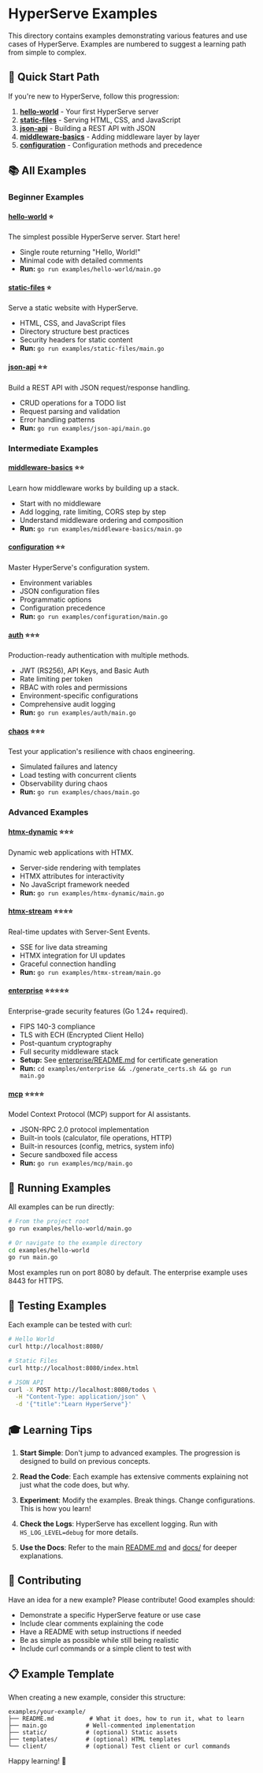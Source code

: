 # HyperServe Examples

This directory contains examples demonstrating various features and use cases of HyperServe. 
Examples are numbered to suggest a learning path from simple to complex.

## 🎯 Quick Start Path

If you're new to HyperServe, follow this progression:

1. **[hello-world](hello-world/)** - Your first HyperServe server
2. **[static-files](static-files/)** - Serving HTML, CSS, and JavaScript
3. **[json-api](json-api/)** - Building a REST API with JSON
4. **[middleware-basics](middleware-basics/)** - Adding middleware layer by layer
5. **[configuration](configuration/)** - Configuration methods and precedence

## 📚 All Examples

### Beginner Examples

#### [hello-world](hello-world/) ⭐
The simplest possible HyperServe server. Start here!
- Single route returning "Hello, World!"
- Minimal code with detailed comments
- **Run:** `go run examples/hello-world/main.go`

#### [static-files](static-files/) ⭐
Serve a static website with HyperServe.
- HTML, CSS, and JavaScript files
- Directory structure best practices
- Security headers for static content
- **Run:** `go run examples/static-files/main.go`

#### [json-api](json-api/) ⭐⭐
Build a REST API with JSON request/response handling.
- CRUD operations for a TODO list
- Request parsing and validation
- Error handling patterns
- **Run:** `go run examples/json-api/main.go`

### Intermediate Examples

#### [middleware-basics](middleware-basics/) ⭐⭐
Learn how middleware works by building up a stack.
- Start with no middleware
- Add logging, rate limiting, CORS step by step
- Understand middleware ordering and composition
- **Run:** `go run examples/middleware-basics/main.go`

#### [configuration](configuration/) ⭐⭐
Master HyperServe's configuration system.
- Environment variables
- JSON configuration files
- Programmatic options
- Configuration precedence
- **Run:** `go run examples/configuration/main.go`

#### [auth](auth/) ⭐⭐⭐
Production-ready authentication with multiple methods.
- JWT (RS256), API Keys, and Basic Auth
- Rate limiting per token
- RBAC with roles and permissions
- Environment-specific configurations
- Comprehensive audit logging
- **Run:** `go run examples/auth/main.go`

#### [chaos](chaos/) ⭐⭐⭐
Test your application's resilience with chaos engineering.
- Simulated failures and latency
- Load testing with concurrent clients
- Observability during chaos
- **Run:** `go run examples/chaos/main.go`

### Advanced Examples

#### [htmx-dynamic](htmx-dynamic/) ⭐⭐⭐
Dynamic web applications with HTMX.
- Server-side rendering with templates
- HTMX attributes for interactivity
- No JavaScript framework needed
- **Run:** `go run examples/htmx-dynamic/main.go`

#### [htmx-stream](htmx-stream/) ⭐⭐⭐⭐
Real-time updates with Server-Sent Events.
- SSE for live data streaming
- HTMX integration for UI updates
- Graceful connection handling
- **Run:** `go run examples/htmx-stream/main.go`

#### [enterprise](enterprise/) ⭐⭐⭐⭐⭐
Enterprise-grade security features (Go 1.24+ required).
- FIPS 140-3 compliance
- TLS with ECH (Encrypted Client Hello)
- Post-quantum cryptography
- Full security middleware stack
- **Setup:** See [enterprise/README.md](enterprise/README.md) for certificate generation
- **Run:** `cd examples/enterprise && ./generate_certs.sh && go run main.go`

#### [mcp](mcp/) ⭐⭐⭐⭐
Model Context Protocol (MCP) support for AI assistants.
- JSON-RPC 2.0 protocol implementation
- Built-in tools (calculator, file operations, HTTP)
- Built-in resources (config, metrics, system info)
- Secure sandboxed file access
- **Run:** `go run examples/mcp/main.go`

## 🚀 Running Examples

All examples can be run directly:

```bash
# From the project root
go run examples/hello-world/main.go

# Or navigate to the example directory
cd examples/hello-world
go run main.go
```

Most examples run on port 8080 by default. The enterprise example uses 8443 for HTTPS.

## 📝 Testing Examples

Each example can be tested with curl:

```bash
# Hello World
curl http://localhost:8080/

# Static Files
curl http://localhost:8080/index.html

# JSON API
curl -X POST http://localhost:8080/todos \
  -H "Content-Type: application/json" \
  -d '{"title":"Learn HyperServe"}'
```

## 🎓 Learning Tips

1. **Start Simple**: Don't jump to advanced examples. The progression is designed to build on previous concepts.

2. **Read the Code**: Each example has extensive comments explaining not just what the code does, but why.

3. **Experiment**: Modify the examples. Break things. Change configurations. This is how you learn!

4. **Check the Logs**: HyperServe has excellent logging. Run with `HS_LOG_LEVEL=debug` for more details.

5. **Use the Docs**: Refer to the main [README.md](../README.md) and [docs/](../docs/) for deeper explanations.

## 🤝 Contributing

Have an idea for a new example? Please contribute! Good examples should:

- Demonstrate a specific HyperServe feature or use case
- Include clear comments explaining the code
- Have a README with setup instructions if needed
- Be as simple as possible while still being realistic
- Include curl commands or a simple client to test with

## 📋 Example Template

When creating a new example, consider this structure:

```
examples/your-example/
├── README.md          # What it does, how to run it, what to learn
├── main.go           # Well-commented implementation
├── static/           # (optional) Static assets
├── templates/        # (optional) HTML templates
└── client/           # (optional) Test client or curl commands
```

Happy learning! 🎉